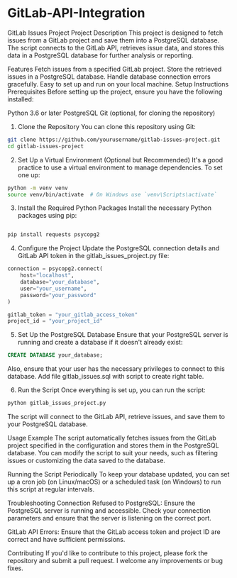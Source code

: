 # GitLab-API-Integration
GitLab Issues Project
Project Description
This project is designed to fetch issues from a GitLab project and save them into a PostgreSQL database. The script connects to the GitLab API, retrieves issue data, and stores this data in a PostgreSQL database for further analysis or reporting.

Features
Fetch issues from a specified GitLab project.
Store the retrieved issues in a PostgreSQL database.
Handle database connection errors gracefully.
Easy to set up and run on your local machine.
Setup Instructions
Prerequisites
Before setting up the project, ensure you have the following installed:

Python 3.6 or later
PostgreSQL
Git (optional, for cloning the repository)
1. Clone the Repository
You can clone this repository using Git:

```bash
git clone https://github.com/yourusername/gitlab-issues-project.git
cd gitlab-issues-project
```
2. Set Up a Virtual Environment (Optional but Recommended)
It's a good practice to use a virtual environment to manage dependencies. To set one up:

```bash
python -m venv venv
source venv/bin/activate  # On Windows use `venv\Scripts\activate`
```
3. Install the Required Python Packages
Install the necessary Python packages using pip:

```bash

pip install requests psycopg2
```
4. Configure the Project
Update the PostgreSQL connection details and GitLab API token in the gitlab_issues_project.py file:

```python
connection = psycopg2.connect(
    host="localhost",
    database="your_database",
    user="your_username",
    password="your_password"
)

gitlab_token = "your_gitlab_access_token"
project_id = "your_project_id"
```
5. Set Up the PostgreSQL Database
Ensure that your PostgreSQL server is running and create a database if it doesn't already exist:

```sql
CREATE DATABASE your_database;
```
Also, ensure that your user has the necessary privileges to connect to this database.
Add file gitlab_issues.sql with script to create right table.

6. Run the Script
Once everything is set up, you can run the script:

```bash
python gitlab_issues_project.py
```
The script will connect to the GitLab API, retrieve issues, and save them to your PostgreSQL database.

Usage Example
The script automatically fetches issues from the GitLab project specified in the configuration and stores them in the PostgreSQL database. You can modify the script to suit your needs, such as filtering issues or customizing the data saved to the database.

Running the Script Periodically
To keep your database updated, you can set up a cron job (on Linux/macOS) or a scheduled task (on Windows) to run this script at regular intervals.

Troubleshooting
Connection Refused to PostgreSQL: Ensure the PostgreSQL server is running and accessible. Check your connection parameters and ensure that the server is listening on the correct port.

GitLab API Errors: Ensure that the GitLab access token and project ID are correct and have sufficient permissions.

Contributing
If you'd like to contribute to this project, please fork the repository and submit a pull request. I welcome any improvements or bug fixes.
 
